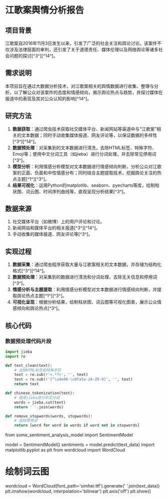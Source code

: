 # 江歌案舆情分析报告

## 项目背景
江歌案自2016年11月3日发生以来，引发了广泛的社会关注和舆论讨论。该案件不仅涉及法律层面的审判，还引发了关于道德责任、媒体伦理以及网络舆论等诸多社会问题的探讨[^3^][^14^]。

## 需求说明
本项目旨在通过大数据分析技术，对江歌案相关的舆情数据进行收集、整理与分析，以了解公众对该案件的态度和情感倾向，揭示舆论热点与趋势，并探讨媒体在报道中的表现及其对公众认知的影响[^14^]。

## 研究方法
1. **数据获取**：通过爬虫技术获取社交媒体平台、新闻网站等渠道中与“江歌案”相关的文本数据；同时手动收集媒体报道、网友评论等，以保证数据的多样性[^3^][^14^]。
2. **数据预处理**：对采集到的文本数据进行清洗，去除HTML标签、特殊字符、Emoji等；使用中文分词工具（如jieba）进行分词处理，并去除常见停用词[^3^]。
3. **模型分析**：利用情感分析模型对文本数据进行情感倾向判断，分析公众对江歌案的正面、负面和中性情感分布；同时结合主题提取技术，挖掘舆论关注的热点主题[^1^][^3^]。
4. **结果可视化**：运用Python的matplotlib、seaborn、pyecharts等库，绘制柱状图、词云图、时间序列曲线等，直观呈现分析结果[^3^]。

## 数据来源
1. 社交媒体平台（如微博）上的用户评论和讨论。
2. 新闻网站和媒体平台的相关报道[^3^][^14^]。
3. 手动收集的媒体报道、网友评论等[^3^]。

## 实现过程
1. **数据采集**：通过爬虫程序获取大量与江歌案相关的文本数据，并存储为结构化格式[^3^][^14^]。
2. **数据预处理**：对采集到的数据进行清洗和分词处理，去除无关信息和停用词[^3^]。
3. **情感分析与主题提取**：利用情感分析模型对文本数据进行情感倾向判断，并提取舆论热点主题[^1^][^3^]。
4. **可视化呈现**：根据分析结果，绘制柱状图、词云图等可视化图表，展示公众情感倾向和舆论热点[^3^]。

## 核心代码
### 数据预处理代码片段
```python
import jieba
import re

def text_clean(text):
    # 去除HTML标签和特殊字符
    text = re.sub(r'<.*?>', '', text)
    text = re.sub(r'[^\u4e00-\u9fa5a-zA-Z0-9]', '', text)
    return text

def chinese_tokenization(text):
    # 使用jieba进行中文分词
    words = jieba.cut(text)
    return ' '.join(words)

def remove_stopwords(words, stopwords):
    # 去除停用词
    return [word for word in words if word not in stopwords]
```

from some_sentiment_analysis_model import SentimentModel

model = SentimentModel()
sentiments = model.predict(text_data)
import matplotlib.pyplot as plt
from wordcloud import WordCloud

# 绘制词云图
wordcloud = WordCloud(font_path='simhei.ttf').generate(' '.join(text_data))
plt.imshow(wordcloud, interpolation='bilinear')
plt.axis('off')
plt.show()
